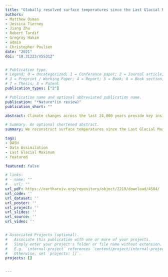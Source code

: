 ```yaml
---
title: "Globally resolved surface temperatures since the Last Glacial Maximum"
authors:
- Matthew Osman
- Jessica Tierney
- Jiang Zhu
- Robert Tardif
- Gregroy Hakim
- admin
- Christopher Poulsen
date: "2021"
doi: "10.31223/X5S31Z"


# Publication type.
# Legend: 0 = Uncategorized; 1 = Conference paper; 2 = Journal article;
# 3 = Preprint / Working Paper; 4 = Report; 5 = Book; 6 = Book section;
# 7 = Thesis; 8 = Patent
publication_types: ["2"]

# Publication name and optional abbreviated publication name.
publication: "*Nature*(in review)"
publication_short: ""

abstract: Climate changes across the last 24,000 years provide key insights into Earth system responses to external forcing. Climate model simulations and proxy data have independently allowed for study of this crucial interval; however, they have at times yielded disparate conclusions. Here, we leverage both types of information using paleoclimate data assimilation to produce the first observationally constrained, full-field reanalysis of surface temperature change spanning the Last Glacial Maximum to present. We demonstrate that temperature variability across the last 24 kyr was linked to two modes: radiative forcing from ice sheets and greenhouse gases; and a superposition of changes in thermohaline circulation and seasonal insolation. In contrast with previous proxy-based reconstructions our reanalysis results show that global mean temperatures warmed between the early and middle Holocene and were stable thereafter. When compared with recent temperature changes, our reanalysis indicates that both the rate and magnitude of modern observed warming are unprecedented relative to the changes of the last 24 kyr.

# Summary. An optional shortened abstract.
summary: We reconstruct surface temperatures since the Last Glacial Maximum using data assimilation.

tags:
- DASH
- Data Assimilation
- Last Glacial Maximum
- featured

featured: false

# links:
# - name: ""
#   url: ""
url_pdf: https://eartharxiv.org/repository/object/2219/download/4584/
url_code: ''
url_dataset: ''
url_poster: ''
url_project: ''
url_slides: ''
url_source: ''
url_video: ''


# Associated Projects (optional).
#   Associate this publication with one or more of your projects.
#   Simply enter your project's folder or file name without extension.
#   E.g. `internal-project` references `content/project/internal-project/index.md`.
#   Otherwise, set `projects: []`.
projects: []


---
```

